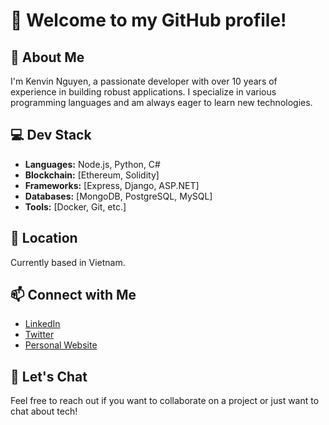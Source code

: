 # 👋 Welcome to my GitHub profile!

## 🌟 About Me
I'm Kenvin Nguyen, a passionate developer with over 10 years of experience in building robust applications. I specialize in various programming languages and am always eager to learn new technologies.

## 💻 Dev Stack
- **Languages:** Node.js, Python, C#
- **Blockchain:** [Ethereum, Solidity]
- **Frameworks:** [Express, Django, ASP.NET]
- **Databases:** [MongoDB, PostgreSQL, MySQL]
- **Tools:** [Docker, Git, etc.]

## 📍 Location
Currently based in Vietnam.

## 📫 Connect with Me
- [LinkedIn](https://www.linkedin.com/in/nguyen-cong-kinh-52b73393/)
- [Twitter](https://x.com/kenvin_weilion)
- [Personal Website](https://kinh-dev.com)


## 💬 Let's Chat
Feel free to reach out if you want to collaborate on a project or just want to chat about tech!
